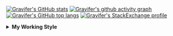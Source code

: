 <!--
**Gravifer/Gravifer** is a ✨ _special_ ✨ repository because its `README.md` (this file) appears on your GitHub profile.

Here are some ideas to get you started:

- 🔭 I’m currently working on ...
- 🌱 I’m currently learning ...
- 👯 I’m looking to collaborate on ...
- 🤔 I’m looking for help with ...
- 💬 Ask me about ...
- 📫 How to reach me: ...
- 😄 Pronouns: ...
- ⚡ Fun fact: ...
-->

<!-- ![Metrics](https://github.com/my-github-user/my-github-user/blob/main/github-metrics.svg) -->

<!-- [![Gravifer's GitHub Streak](https://github-readme-streak-stats.herokuapp.com/?user=Gravifer&theme=default&background=ffffff0a&border=00000000&stroke=80808080&currStreakNum=808080&sideNums=808080&sideLabels=808080&dates=808080)](https://github.com/DenverCoder1/github-readme-streak-stats) -->
<!-- [![Contribution Stats](https://github-contribution-stats.vercel.app/api/?username=Gravifer)](https://github.com/LordDashMe/github-contribution-stats/)  -->
[![Gravifer's GitHub stats](https://github-readme-stats.vercel.app/api?username=Gravifer&theme=default&bg_color=ffffff0a&text_color=808080&hide_border=true&show_icons=true&count_private=true)](https://github.com/anuraghazra/github-readme-stats)
[![Gravifer's github activity graph](https://activity-graph.herokuapp.com/graph?username=Gravifer&bg_color=ffffff0a&color=3080ed&line=5094f0&point=4d72f2&hide_border=true)](https://github.com/ashutosh00710/github-readme-activity-graph)
[![Gravifer's GitHub top langs](https://github-readme-stats.vercel.app/api/top-langs/?username=Gravifer&theme=default&bg_color=ffffff0a&text_color=808080&hide_border=true&show_icons=true&count_private=true&layout=compact)](https://github.com/anuraghazra/github-readme-stats)
[![Gravifer's StackExchange profile](https://stackexchange.com/users/flair/18316138.png?theme=clean)](https://mathematica.stackexchange.com/users/72025)
<!-- [![Visitors](https://visitor-badge.glitch.me/badge?page_id=Gravifer.Gravifer)](https://github.com/Gravifer/) -->

<details>
  <summary>
    <strong>My Working Style</strong><!--<a href="https://wakatime.com/badge/github/Gravifer/Gravifer"><img src="https://wakatime.com/badge/github/Gravifer/Gravifer.svg" alt="time tracker"></a>-->
  </summary>

[![time tracker](https://wakatime.com/badge/github/Gravifer/Gravifer.svg)](https://wakatime.com/badge/github/Gravifer/Gravifer)
<!--START_SECTION:waka-->
![Profile Views](http://img.shields.io/badge/Profile%20Views-9-blue)

![Lines of code](https://img.shields.io/badge/From%20Hello%20World%20I%27ve%20Written-819961%20lines%20of%20code-blue)

**I'm an Early 🐤** 

```text
🌞 Morning    81 commits     ███░░░░░░░░░░░░░░░░░░░░░░   14.06% 
🌆 Daytime    272 commits    ███████████░░░░░░░░░░░░░░   47.22% 
🌃 Evening    178 commits    ███████░░░░░░░░░░░░░░░░░░   30.9% 
🌙 Night      45 commits     ██░░░░░░░░░░░░░░░░░░░░░░░   7.81%

```


📊 **This Week I Spent My Time On** 

```text
💬 Programming Languages: 
Browsing                 10 hrs 58 mins      ██████████████░░░░░░░░░░░   58.82% 
Other                    7 hrs 26 mins       ██████████░░░░░░░░░░░░░░░   39.83% 
TeX                      15 mins             ░░░░░░░░░░░░░░░░░░░░░░░░░   1.35%

🔥 Editors: 
Browser                  12 hrs 46 mins      █████████████████░░░░░░░░   68.44% 
Powerpoint               3 hrs 29 mins       ████░░░░░░░░░░░░░░░░░░░░░   18.73% 
Word                     1 hr 51 mins        ██░░░░░░░░░░░░░░░░░░░░░░░   9.91% 
VS Code                  26 mins             ░░░░░░░░░░░░░░░░░░░░░░░░░   2.39% 
Excel                    5 mins              ░░░░░░░░░░░░░░░░░░░░░░░░░   0.52%

🐱‍💻 Projects: 
literature-reading       8 hrs 26 mins       ███████████░░░░░░░░░░░░░░   45.26% 
Unknown Project          5 hrs 53 mins       ████████░░░░░░░░░░░░░░░░░   31.56% 
emails                   2 hrs 19 mins       ███░░░░░░░░░░░░░░░░░░░░░░   12.44% 
queue-sdp                1 hr 29 mins        ██░░░░░░░░░░░░░░░░░░░░░░░   8.03% 
VisualStringDistances.jl 24 mins             ░░░░░░░░░░░░░░░░░░░░░░░░░   2.18%

💻 Operating System: 
Windows                  18 hrs 39 mins      █████████████████████████   100.0%

```

**I Mostly Code in Mathematica** 

```text
Mathematica              8 repos             ████████████░░░░░░░░░░░░░   50.0% 
TeX                      2 repos             ███░░░░░░░░░░░░░░░░░░░░░░   12.5% 
MATLAB                   2 repos             ███░░░░░░░░░░░░░░░░░░░░░░   12.5% 
Assembly                 1 repo              █░░░░░░░░░░░░░░░░░░░░░░░░   6.25% 
Python                   1 repo              █░░░░░░░░░░░░░░░░░░░░░░░░   6.25%

```



 Last Updated on 11/06/2021
<!--END_SECTION:waka-->
</details>
